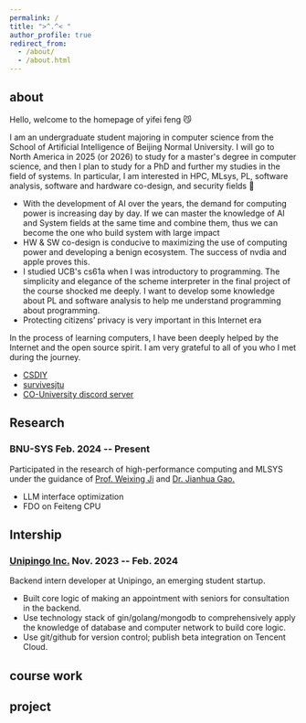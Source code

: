 ```yaml
---
permalink: /
title: ">^.^< "
author_profile: true
redirect_from: 
  - /about/
  - /about.html
---
```


## about

Hello, welcome to the homepage of yifei feng 😼

I am an undergraduate student majoring in computer science from the School of Artificial Intelligence of Beijing Normal University. I will go to North America in 2025 (or 2026) to study for a master's degree in computer science, and then I plan to study for a PhD and further my studies in the field of systems. In particular, I am interested in HPC, MLsys, PL, software analysis, software and hardware co-design, and security fields 🧐

- With the development of AI over the years, the demand for computing power is increasing day by day. If we can master the knowledge of AI and System fields at the same time and combine them, thus we can become the one who build system with large impact
- HW & SW co-design is conducive to maximizing the use of computing power and developing a benign ecosystem. The success of nvdia and apple proves this.
- I studied UCB's cs61a when I was introductory to programming. The simplicity and elegance of the scheme interpreter in the final project of the course shocked me deeply. I want to develop some knowledge about PL and software analysis to help me understand programming about programming.
- Protecting citizens’ privacy is very important in this Internet era

In the process of learning computers, I have been deeply helped by the Internet and the open source spirit. I am very grateful to all of you who I met during the journey.
- [CSDIY](https://csdiy.wiki/)
- [survivesjtu](https://survivesjtu.gitbook.io/survivesjtumanual/li-zhi-pian/huan-ying-lai-dao-shang-hai-jiao-tong-da-xue)
- [CO-University discord server](https://discord.gg/furnuaDDp9)

## Research

### BNU-SYS Feb. 2024 -- Present

Participated in the research of high-performance computing and MLSYS under the guidance of [Prof. Weixing Ji](https://jiweixing.github.io/) and [Dr. Jianhua Gao.](https://double-flower.github.io/)
- LLM interface optimization
- FDO on Feiteng CPU

## Intership

### [Unipingo Inc.](https://mp.weixin.qq.com/s/Ts_bI_Wb4a-zKT8fFIG8nA) Nov. 2023 -- Feb. 2024

Backend intern developer at Unipingo, an emerging student startup. 
- Built core logic of making an appointment with seniors for consultation in the backend. 
- Use technology stack of gin/golang/mongodb to comprehensively apply the knowledge of database and computer network to build core logic. 
- Use git/github for version control; publish beta integration on Tencent Cloud.

## course work



## project

